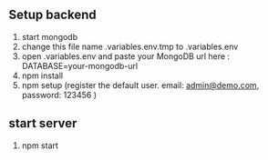 ## Setup backend

1) start mongodb
2) change this file name .variables.env.tmp to  .variables.env
3) open  .variables.env and paste your MongoDB url here :  DATABASE=your-mongodb-url
4) npm install
5) npm setup (register the default user. email: admin@demo.com, password: 123456 )

## start server
1) npm start
